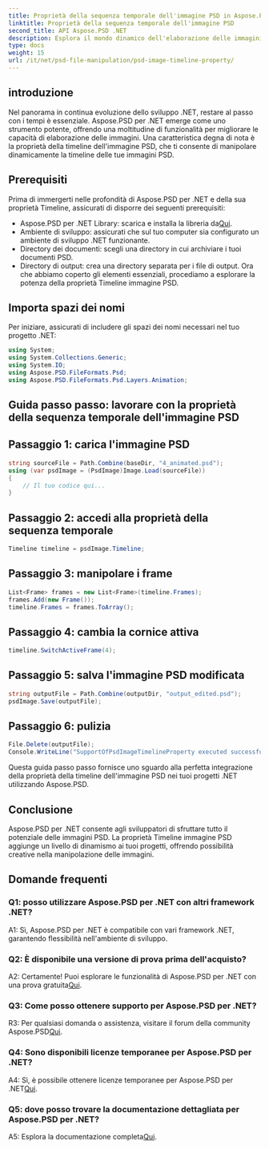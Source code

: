 ```yaml
---
title: Proprietà della sequenza temporale dell'immagine PSD in Aspose.PSD per .NET
linktitle: Proprietà della sequenza temporale dell'immagine PSD
second_title: API Aspose.PSD .NET
description: Esplora il mondo dinamico dell'elaborazione delle immagini con Aspose.PSD per .NET. Manipola le sequenze temporali PSD senza sforzo. Scarica subito la libreria!
type: docs
weight: 15
url: /it/net/psd-file-manipulation/psd-image-timeline-property/
---
```

## introduzione
Nel panorama in continua evoluzione dello sviluppo .NET, restare al passo con i tempi è essenziale. Aspose.PSD per .NET emerge come uno strumento potente, offrendo una moltitudine di funzionalità per migliorare le capacità di elaborazione delle immagini. Una caratteristica degna di nota è la proprietà della timeline dell'immagine PSD, che ti consente di manipolare dinamicamente la timeline delle tue immagini PSD.
## Prerequisiti
Prima di immergerti nelle profondità di Aspose.PSD per .NET e della sua proprietà Timeline, assicurati di disporre dei seguenti prerequisiti:
-  Aspose.PSD per .NET Library: scarica e installa la libreria da[Qui](https://releases.aspose.com/psd/net/).
- Ambiente di sviluppo: assicurati che sul tuo computer sia configurato un ambiente di sviluppo .NET funzionante.
- Directory dei documenti: scegli una directory in cui archiviare i tuoi documenti PSD.
- Directory di output: crea una directory separata per i file di output.
Ora che abbiamo coperto gli elementi essenziali, procediamo a esplorare la potenza della proprietà Timeline immagine PSD.
## Importa spazi dei nomi
Per iniziare, assicurati di includere gli spazi dei nomi necessari nel tuo progetto .NET:
```csharp
using System;
using System.Collections.Generic;
using System.IO;
using Aspose.PSD.FileFormats.Psd;
using Aspose.PSD.FileFormats.Psd.Layers.Animation;
```
## Guida passo passo: lavorare con la proprietà della sequenza temporale dell'immagine PSD

## Passaggio 1: carica l'immagine PSD
```csharp
string sourceFile = Path.Combine(baseDir, "4_animated.psd");
using (var psdImage = (PsdImage)Image.Load(sourceFile))
{
    // Il tuo codice qui...
}
```
## Passaggio 2: accedi alla proprietà della sequenza temporale
```csharp
Timeline timeline = psdImage.Timeline;
```
## Passaggio 3: manipolare i frame
```csharp
List<Frame> frames = new List<Frame>(timeline.Frames);
frames.Add(new Frame());
timeline.Frames = frames.ToArray();
```
## Passaggio 4: cambia la cornice attiva
```csharp
timeline.SwitchActiveFrame(4);
```
## Passaggio 5: salva l'immagine PSD modificata
```csharp
string outputFile = Path.Combine(outputDir, "output_edited.psd");
psdImage.Save(outputFile);
```
## Passaggio 6: pulizia
```csharp
File.Delete(outputFile);
Console.WriteLine("SupportOfPsdImageTimelineProperty executed successfully");
```
Questa guida passo passo fornisce uno sguardo alla perfetta integrazione della proprietà della timeline dell'immagine PSD nei tuoi progetti .NET utilizzando Aspose.PSD.
## Conclusione

Aspose.PSD per .NET consente agli sviluppatori di sfruttare tutto il potenziale delle immagini PSD. La proprietà Timeline immagine PSD aggiunge un livello di dinamismo ai tuoi progetti, offrendo possibilità creative nella manipolazione delle immagini.

## Domande frequenti

### Q1: posso utilizzare Aspose.PSD per .NET con altri framework .NET?

A1: Sì, Aspose.PSD per .NET è compatibile con vari framework .NET, garantendo flessibilità nell'ambiente di sviluppo.

### Q2: È disponibile una versione di prova prima dell'acquisto?

 A2: Certamente! Puoi esplorare le funzionalità di Aspose.PSD per .NET con una prova gratuita[Qui](https://releases.aspose.com/).

### Q3: Come posso ottenere supporto per Aspose.PSD per .NET?

 R3: Per qualsiasi domanda o assistenza, visitare il forum della community Aspose.PSD[Qui](https://forum.aspose.com/c/psd/34).

### Q4: Sono disponibili licenze temporanee per Aspose.PSD per .NET?

A4: Sì, è possibile ottenere licenze temporanee per Aspose.PSD per .NET[Qui](https://purchase.aspose.com/temporary-license/).

### Q5: dove posso trovare la documentazione dettagliata per Aspose.PSD per .NET?

 A5: Esplora la documentazione completa[Qui](https://reference.aspose.com/psd/net/).